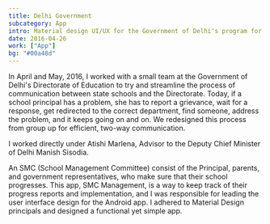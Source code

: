 ```yaml
---
title: Delhi Government
subcategory: App
intro: Material design UI/UX for the Government of Delhi's program for state schools, School Management Committee (SMC).
date: 2016-04-26
work: ["App"]
bg: "#00a48d"
---
```


In April and May, 2016, I worked with a small team at the Government of Delhi's Directorate of Education to try and streamline the process of communication between state schools and the Directorate. Today, if a school principal has a problem, she has to report a grievance, wait for a response, get redirected to the correct department, find someone, address the problem, and it keeps going on and on. We redesigned this process from group up for efficient, two-way communication.

I worked directly under Atishi Marlena, Advisor to the Deputy Chief Minister of Delhi Manish Sisodia.

An SMC (School Management Committee) consist of the Principal, parents, and government representatives, who make sure that their school progresses. This app, SMC Management, is a way to keep track of their progress reports and implementation, and I was responsible for leading the user interface design for the Android app. I adhered to Material Design principals and designed a functional yet simple app.

<div class="image"><img alt="" src="/images/delhi-government/iterations.png"></div>